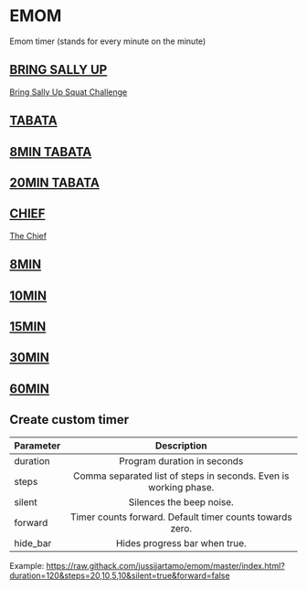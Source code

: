 # EMOM
Emom timer (stands for every minute on the minute)

## [BRING SALLY UP](https://raw.githack.com/jussijartamo/emom/master/index.html?duration=204&steps=0,2,4,2,4,2,4,2,4,2,4,2,4,2,4,2,10,2,4,2,4,2,4,2,4,2,10,2,4,2,4,2,4,2,4,2,10,2,4,2,4,2,4,2,4,2,4,2,4,2,4,2,4,2,4,2,4,2,4,2,10)
[Bring Sally Up Squat Challenge](https://youtu.be/bql6sIU2A7k)

## [TABATA](https://raw.githack.com/jussijartamo/emom/master/index.html?duration=240&steps=20,10)
## [8MIN TABATA](https://raw.githack.com/jussijartamo/emom/master/index.html?duration=480&steps=20,10)
## [20MIN TABATA](https://raw.githack.com/jussijartamo/emom/master/index.html?duration=1200&steps=20,10)

## [CHIEF](https://raw.githack.com/jussijartamo/emom/master/index.html?duration=1140&steps=180,60)
[The Chief](https://wodwell.com/wod/the-chief/)

## [8MIN](https://raw.githack.com/jussijartamo/emom/master/index.html?duration=480&steps=60)
## [10MIN](https://raw.githack.com/jussijartamo/emom/master/index.html?duration=600&steps=60)
## [15MIN](https://raw.githack.com/jussijartamo/emom/master/index.html?duration=900&steps=60)
## [30MIN](https://raw.githack.com/jussijartamo/emom/master/index.html?duration=1800&steps=60)
## [60MIN](https://raw.githack.com/jussijartamo/emom/master/index.html?duration=3600&steps=60)

## Create custom timer

| Parameter     | Description                                                      |
| ------------- |:----------------------------------------------------------------:|
| duration      | Program duration in seconds                                      |
| steps         | Comma separated list of steps in seconds. Even is working phase. |
| silent        | Silences the beep noise.                                         |
| forward       | Timer counts forward. Default timer counts towards zero.         |
| hide_bar      | Hides progress bar when true.                                    |

Example:
https://raw.githack.com/jussijartamo/emom/master/index.html?duration=120&steps=20,10,5,10&silent=true&forward=false

